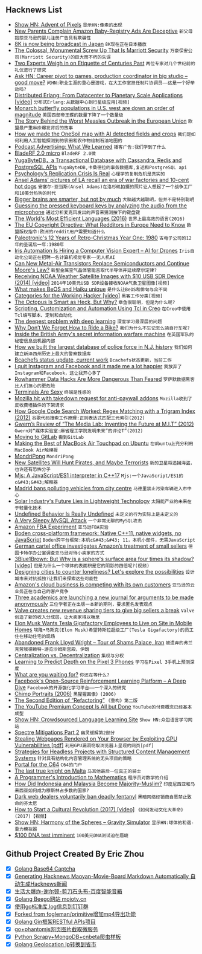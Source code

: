 ## Hacknews List


- [Show HN: Advent of Pixels](https://advent.klart.io/)  `显示HN:像素的出现`
- [New Parents Complain Amazon Baby-Registry Ads Are Deceptive](https://www.wsj.com/articles/new-parents-complain-amazon-ads-are-deceptive-1543417201)  `新父母抱怨亚马逊的婴儿注册广告具有欺骗性`
- [8K is now being broadcast in Japan](https://www.newsshooter.com/2018/12/01/8k-is-now-being-broadcast-in-japan/)  `8K现在正在日本播放`
- [The Colossal, Monumental Screw Up That Is Marriott Security](https://danmunro.com/posts/the-colossal-monumental-screw-up-that-is-marriott-security/)  `万豪保安公司(Marriott Security)的巨大而不朽的失误`
- [Two Experts Weigh in on Etiquette of Centuries Past](https://www.nytimes.com/2018/11/26/books/review/how-to-behave-badly-elizabethan-england-ruth-goodman-what-would-mrs-astor-do-cecelia-tichi.html)  `两位专家对几个世纪前的礼仪进行了研究`
- [Ask HN: Career pivot to games, production coordinator in big studio – good move?](item?id=18577768)  `问HN:职业生涯的重心是游戏，在大工作室担任制片协调员——这是一个好举动吗?`
- [Distributed Erlang: From Datacenter to Planetary Scale Applications [video]](https://www.youtube.com/watch?v=01vedKGBQkQ)  `分布式Erlang:从数据中心到行星级应用[视频]`
- [Monarch butterfly populations in U.S. west are down an order of magnitude](https://qz.com/1480192/monarch-populations-in-the-us-west-are-down-86-this-year/)  `美国西部帝王蝶的数量下降了一个数量级`
- [The Story Behind the Worst Measles Outbreak in the European Union](https://www.npr.org/sections/goatsandsoda/2018/11/24/669228140/the-story-behind-the-worst-measles-outbreak-in-the-european-union)  `欧盟最严重麻疹爆发背后的故事`
- [How we made the OneSoil map with AI detected fields and crops](https://blog.onesoil.ai/en/onesoil-map)  `我们是如何利用人工智能探测到的农田和农作物绘制石油地图的`
- [Podcast Advertising: What We Learned](https://ahrefs.com/blog/podcast-advertising/)  `播客广告:我们学到了什么`
- [BladeRF 2.0 micro](https://www.nuand.com/bladerf-2-0-micro/)  `BladeRF 2.0微`
- [YugaByteDB，a Transactional Database with Cassandra, Redis and PostgreSQL APIs](https://github.com/YugaByte/yugabyte-db)  `YugaByteDB,卡桑德拉的事务数据库,复述和PostgreSQL api`
- [Psychology’s Replication Crisis Is Real](https://www.theatlantic.com/science/archive/2018/11/psychologys-replication-crisis-real/576223/)  `心理学的复制危机是真实的`
- [Ansel Adams’ pictures of LA recall an era of war factories and 10-cent hot dogs](https://medium.californiasun.co/ansel-adams-los-angeles-32a812bdb7db)  `安塞尔·亚当斯(Ansel Adams)在洛杉矶拍摄的照片让人想起了一个战争工厂和10美分热狗的时代`
- [Bigger brains are smarter, but not by much](https://medicalxpress.com/news/2018-11-bigger-brains-smarter.html)  `大脑越大越聪明，但并不是特别聪明`
- [Guessing the pressed keyboard keys by analyzing the audio from the microphone](https://github.com/ggerganov/kbd-audio)  `通过分析麦克风发出的声音来猜测按下的键盘键`
- [The World&#39;s Most Efficient Languages (2016)](http://www.theatlantic.com/international/archive/2016/06/complex-languages/489389/)  `世界上最高效的语言(2016)`
- [The EU Copyright Directive: What Redditors in Europe Need to Know](https://redditblog.com/2018/11/28/the-eu-copyright-directive-what-redditors-in-europe-need-to-know/)  `欧盟版权指令:欧洲的reddit用户需要知道什么`
- [Paleotronic&#39;s 12 Years of Retro-Christmas Year One: 1980](https://paleotronic.com/2018/12/02/paleotronics-12-years-of-christmas-year-one-1980/)  `古电子公司的12年的圣诞后一年:1980年`
- [Iris Automation Is Hiring a Computer Vision Expert – AI for Drones](http://www.irisonboard.com/careers/)  `Iris自动化公司正在招聘一名计算机视觉专家——无人机AI`
- [Can New Metal-Air Transistors Replace Semiconductors and Continue Moore&#39;s Law?](https://spectrum.ieee.org/nanoclast/semiconductors/devices/new-metalair-transistor-replaces-semiconductors)  `新型金属空气晶体管能否取代半导体并延续摩尔定律?`
- [Receiving NOAA Weather Satellite Images with $10 USB SDR Device (2014) [video]](https://www.youtube.com/watch?v=0efTTWMl3v0)  `2014年10美元USB SDR设备接收NOAA气象卫星图像[视频]`
- [What makes BeOS and Haiku unique](https://osvoyager.wordpress.com/2018/11/30/what-makes-beos-and-haiku-unique/)  `是什么让BeOS和俳句与众不同`
- [Categories for the Working Hacker [video]](https://www.youtube.com/watch?v=gui_SE8rJUM)  `黑客工作分类[视频]`
- [The Octopus Is Smart as Heck, But Why?](https://www.nytimes.com/2018/11/30/science/animal-intelligence-octopus-cephalopods.html)  `章鱼很聪明，但是为什么呢?`
- [Scripting, Customization and Automation Using Tcl in Creo](https://wiki.tcl-lang.org/page/Tcl&#43;for&#43;Creo)  `在Creo中使用Tcl编写脚本、定制和自动化`
- [The deepest problem with deep learning](https://medium.com/@GaryMarcus/the-deepest-problem-with-deep-learning-91c5991f5695)  `深度学习最深层的问题`
- [Why Don’t We Forget How to Ride a Bike?](https://www.scientificamerican.com/article/why-dont-we-forget-how-to-ride-a-bike/)  `我们为什么不忘记怎么骑自行车呢?`
- [Inside the British Army&#39;s secret information warfare machine](https://www.wired.co.uk/article/inside-the-77th-brigade-britains-information-warfare-military)  `在英国军队的秘密信息战机器内部`
- [How we built the largest database of police force in N.J. history](https://www.nj.com/news/index.ssf/2018/11/how_we_built_the_most_comprehensive_statewide_database_of_police_force_in_the_us.html)  `我们如何建立新泽西州历史上最大的警察数据库`
- [Bcachefs status update, current work](https://lkml.org/lkml/2018/12/2/46)  `Bcachefs状态更新，当前工作`
- [I quit Instagram and Facebook and it made me a lot happier](https://www.cnbc.com/2018/12/01/social-media-detox-christina-farr-quits-instagram-facebook.html)  `我放弃了Instagram和Facebook，这让我开心多了`
- [Rowhammer Data Hacks Are More Dangerous Than Feared](https://www.wired.com/story/rowhammer-ecc-memory-data-hack/)  `罗萨默数据黑客比人们担心的更危险`
- [Terminals Are Sexy](https://terminalsare.sexy/)  `终端是性感的`
- [Mozilla hit with takedown request for anti-paywall addons](https://github.com/nextgens/anti-paywall/issues/109#issuecomment-441097828)  `Mozilla收到了反收费墙插件的下架请求`
- [How Google Code Search Worked: Regex Matching with a Trigram Index (2012)](https://swtch.com/~rsc/regexp/regexp4.html)  `谷歌代码搜索工作原理:正则表达式匹配三元索引(2012)`
- [Gwern’s Review of “The Media Lab: Inventing the Future at M.I.T” (2012)](https://www.goodreads.com/review/show/373688680)  `Gwern对“媒体实验室:麻省理工学院发明未来”的评论T”(2012)`
- [Moving to GitLab](https://mail.haskell.org/pipermail/ghc-devs/2018-December/016613.html)  `搬到GitLab`
- [Making the Best of MacBook Air Touchpad on Ubuntu](https://int3ractive.com/2018/09/make-the-best-of-MacBook-touchpad-on-Ubuntu.html)  `在Ubuntu上充分利用MacBook Air触摸板`
- [MondriPong](http://www.kmhcreative.com/labs/demos/MondriPong/index.html)  `MondriPong`
- [New Satellites Will Hunt Pirates, and Maybe Terrorists](https://www.bloomberg.com/news/articles/2018-11-30/spacex-to-loft-satellites-to-hunt-pirates-and-maybe-terrorists)  `新的卫星将追捕海盗，也许还有恐怖分子`
- [Mjs: A JavaScript/ES1 interpreter in C&#43;&#43;17](https://github.com/mras0/mjs)  `Mjs:一个JavaScript/ES1的c&#43;&#43;解释器`
- [Madrid bans polluting vehicles from city centre](https://www.theguardian.com/cities/2018/nov/30/its-the-only-way-forward-madrid-bans-polluting-vehicles-from-city-centre)  `马德里禁止污染车辆进入市中心`
- [Solar Industry&#39;s Future Lies in Lightweight Technology](https://www.scientificamerican.com/article/solar-industrys-future-lies-in-lightweight-technology/)  `太阳能产业的未来在于轻量化技术`
- [Undefined Behavior Is Really Undefined](https://cryptoservices.github.io/fde/2018/11/30/undefined-behavior.html)  `未定义的行为实际上是未定义的`
- [A Very Sleepy MySQL Attack](https://blog.cotten.io/a-very-sleepy-mysql-attack-bff80975fda7)  `一个非常无聊的MySQL攻击`
- [Amazon FBA Experiment](https://fbaexperiment.com/start-amazon-fba-experiment/)  `亚马逊FBA实验`
- [Boden cross-platform framework: Native C&#43;&#43;11, native widgets, no JavaScript](https://github.com/ashampoosystems/boden)  `Boden跨平台框架:本机c&#43;&#43; 11，本机小部件，无需JavaScript`
- [German cartel office investigates Amazon’s treatment of small sellers](https://www.handelsblatt.com/today/companies/antitrust-german-cartel-office-investigates-amazons-treatment-of-small-sellers/23701670.html?ticket=ST-6205428-k5gUAoSGgp5JpMDs2mkz-ap1)  `德国卡特尔办公室调查亚马逊对待小卖家的方式`
- [3Blue1Brown: But Why is a sphere&#39;s surface area four times its shadow? [video]](https://www.youtube.com/watch?v=GNcFjFmqEc8)  `但是为什么一个球体的表面积是它的阴影的四倍呢?(视频)`
- [Designing cities to counter loneliness? Let&#39;s explore the possibilities](https://theconversation.com/designing-cities-to-counter-loneliness-lets-explore-the-possibilities-104853)  `设计城市来对抗孤独?让我们来探索这些可能性`
- [Amazon&#39;s cloud business is competing with its own customers](https://www.cnbc.com/2018/11/30/aws-is-competing-with-its-customers.html)  `亚马逊的云业务正在与自己的客户竞争`
- [Three academics are launching a new journal for arguments to be made anonymously](https://www.theguardian.com/society/2018/dec/02/journal-of-controversial-ideas-jeff-mcmahan-peter-singer-francesca-minerva-identity-politics)  `三位学者正在出版一本新的期刊，要求匿名发表观点`
- [Valve creates new revenue sharing tiers to give big sellers a break](http://www.gamasutra.com/view/news/331922/Valve_creates_new_rev_share_tiers_to_give_big_sellers_a_break.php)  `Valve创造了新的收入分成层，让大卖家得以喘息`
- [Elon Musk Wants Tesla Gigafactory Employees to Live on Site in Mobile Homes](http://www.thedrive.com/news/24163/tesla-looks-to-expand-gigafactory-with-proposed-employee-housing-compound)  `埃隆•马斯克(Elon Musk)希望特斯拉超级工厂(Tesla Gigafactory)的员工住在移动住宅的现场`
- [Abandoned Frank Lloyd Wright – Tour of Shams Palace, Iran](https://yomadic.com/shams-palace-iran-tour/)  `被遗弃的弗兰克劳埃德赖特-游览沙姆斯宫殿，伊朗`
- [Centralization vs. Decentralization](https://avc.com/2018/12/centralization-vs-decentralization/)  `集权与分权`
- [Learning to Predict Depth on the Pixel 3 Phones](https://ai.googleblog.com/2018/11/learning-to-predict-depth-on-pixel-3.html)  `学习在Pixel 3手机上预测深度`
- [What are you waiting for?](http://science.sciencemag.org/content/362/6414/610.long)  `你还在等什么?`
- [Facebook&#39;s Open-Source Reinforcement Learning Platform – A Deep Dive](https://xaviergeerinck.com/facebook-horizon)  `Facebook的开源强化学习平台——一个深入的研究`
- [Chimp Portraits (2006)](http://franknoelker.com/collection/chimp-portraits)  `黑猩猩画像》(2006)`
- [The Second Edition of “Refactoring”](https://martinfowler.com/articles/refactoring-2nd-ed.html)  `《重构》第二版`
- [The YouTube Premium Concept Is All but Done](https://www.hollywoodreporter.com/bastard-machine/critics-notebook-youtube-premium-concept-is-all-but-done-1164556)  `YouTube的付费概念已经基本成型`
- [Show HN: Crowdsourced Language Learning Site](https://littlelingua.eu)  `Show HN:众包语言学习网站`
- [Spectre Mitigations Part 2](https://www.wasmjit.org/blog/spectre-mitigations-part-2.html)  `幽灵缓解第2部分`
- [Stealing Webpages Rendered on Your Browser by Exploiting GPU Vulnerabilities [pdf]](https://www.cc.gatech.edu/~slee3036/papers/lee:gpu.pdf)  `利用GPU漏洞窃取浏览器上呈现的网页[pdf]`
- [Strategies for Headless Projects with Structured Content Management Systems](https://www.smashingmagazine.com/2018/11/structured-content-done-right/)  `针对具有结构化内容管理系统的无头项目的策略`
- [Portal for the C64](https://www.jamiefuller.com/portal/)  `C64的门户`
- [The last true knight on Malta](http://www.bbc.com/travel/story/20181129-the-last-true-knight-on-malta)  `马耳他最后一位真正的骑士`
- [A Programmer&#39;s Introduction to Mathematics](https://jeremykun.com/2018/12/01/a-programmers-introduction-to-mathematics/)  `程序员对数学的介绍`
- [How Did Indonesia and Malaysia Become Majority-Muslim?](https://www.reddit.com/r/AskHistorians/comments/5o8avu/how_did_indonesia_and_malaysia_become/dchh4ru/)  `印度尼西亚和马来西亚如何成为穆斯林占多数的国家?`
- [Dark web dealers voluntarily ban deadly fentanyl](https://www.theguardian.com/society/2018/dec/01/dark-web-dealers-voluntary-ban-deadly-fentanyl)  `黑暗网络经销商自愿禁止致命的芬太尼`
- [How to Start a Cultural Revolution (2017) [video]](https://www.youtube.com/watch?v=YVVick2kf8c)  `《如何发动文化大革命》(2017)【视频】`
- [Show HN: Harmony of the Spheres – Gravity Simulator](https://thehappykoala.github.io/Harmony-of-the-Spheres/)  `显示HN:球体的和谐-重力模拟器`
- [$100 DNA test imminent](https://www.marketwatch.com/story/youll-soon-be-able-to-get-a-dna-test-for-100-heres-the-company-behind-the-breakthrough-2018-11-30?mod=hp_minor_pos20)  `100美元DNA测试迫在眉睫`

## Github Project Created By Eric Zhou

- [x] [Golang Base64 Captcha](https://github.com/mojocn/base64Captcha)
- [x] [Generating Hacknews Maoyan-Movie-Board Markdown Automatically 自动生成Hacknews新闻](https://github.com/dejavuzhou/md-genie)
- [x] [生活大爆炸-谢尔顿-剪刀石头布-百度智能音箱](https://github.com/mojocn/dueros-bang-game)
- [x] [Golang Beego网站 mojotv.cn](https://github.com/mojocn/www.mojotv.cn)
- [x] [使用go标准库,log信息到钉钉群](https://github.com/mojocn/dooger)
- [x] [Forked from fogleman/primitive增加mp4导出功能](https://github.com/mojocn/primitive)
- [x] [Golang Gin框架RESTful APIs项目](https://github.com/JJJJJJJerk/ezier-golang-web-api-framework)
- [x] [go+phantomjs网页图片截取微服务](https://github.com/mojocn/screen_shot)
- [x] [Python Scrapy+MongoDB+cnbeta爬虫样板](https://github.com/mojocn/scrapy_mongodb_boilerplate_cnbeta)
- [x] [Golang Geolocation Ip转换到省市](https://github.com/mojocn/ip2location)